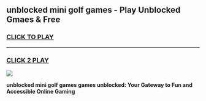 
## unblocked mini golf games - Play Unblocked Gmaes & Free
<h3>
<a href="https://news.freeplayer.one?title=unblocked_mini_golf_games&ref=23F">CLICK TO PLAY</a></h3>
<hr>

<h3>
<a href="https://news.freeplayer.one?title=unblocked_mini_golf_games&ref=23F">CLICK 2 PLAY</a>
  
</h3>

<a href="https://news.freeplayer.one?title=unblocked_mini_golf_games&ref=23F/"><img src="https://clearcache.store/games.png"></a>


**unblocked mini golf games games unblocked: Your Gateway to Fun and Accessible Online Gaming**
